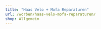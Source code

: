 ```yaml
---
title: "Haas Velo + Mofa Reparaturen"
url: /worben/haas-velo-mofa-reparaturen/
shop: Allgemein
---
```

